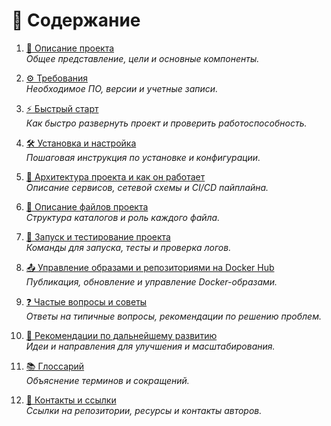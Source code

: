# 📑 Содержание

1. [📘 Описание проекта](01_overview.ru.md)  
   _Общее представление, цели и основные компоненты._

2. [⚙️ Требования](02_requirements.ru.md)  
   _Необходимое ПО, версии и учетные записи._

3. [⚡ Быстрый старт](03_quick_start.ru.md)  
   _Как быстро развернуть проект и проверить работоспособность._

4. [🛠️ Установка и настройка](04_installation.ru.md)  
   _Пошаговая инструкция по установке и конфигурации._

5. [🧹 Архитектура проекта и как он работает](05_architecture.ru.md)  
   _Описание сервисов, сетевой схемы и CI/CD пайплайна._

6. [📂 Описание файлов проекта](06_project_structure.ru.md)  
   _Структура каталогов и роль каждого файла._

7. [🔮 Запуск и тестирование проекта](07_running_tests.ru.md)  
   _Команды для запуска, тесты и проверка логов._

8. [📤 Управление образами и репозиториями на Docker Hub](08_docker_hub.ru.md)  
   _Публикация, обновление и управление Docker-образами._

9. [❓ Частые вопросы и советы](09_faq.ru.md)  
   _Ответы на типичные вопросы, рекомендации по решению проблем._

10. [🚀 Рекомендации по дальнейшему развитию](10_recommendations.ru.md)  
    _Идеи и направления для улучшения и масштабирования._

11. [📚 Глоссарий](11_glossary.ru.md)  
    _Объяснение терминов и сокращений._

12. [🔗 Контакты и ссылки](12_contacts.ru.md)  
    _Ссылки на репозитории, ресурсы и контакты авторов._

